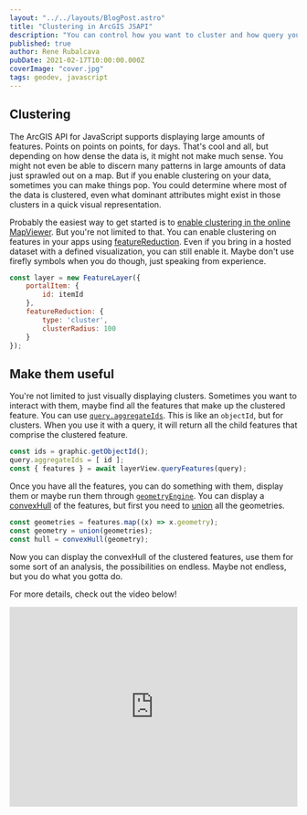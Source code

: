 ```yaml
---
layout: "../../layouts/BlogPost.astro"
title: "Clustering in ArcGIS JSAPI"
description: "You can control how you want to cluster and how query your clusters in your apps!"
published: true
author: Rene Rubalcava
pubDate: 2021-02-17T10:00:00.000Z
coverImage: "cover.jpg"
tags: geodev, javascript
---
```


## Clustering

The ArcGIS API for JavaScript supports displaying large amounts of features. Points on points on points, for days. That's cool and all, but depending on how dense the data is, it might not make much sense. You might not even be able to discern many patterns in large amounts of data just sprawled out on a map. But if you enable clustering on your data, sometimes you can make things pop. You could determine where most of the data is clustered, even what dominant attributes might exist in those clusters in a quick visual representation.

Probably the easiest way to get started is to [enable clustering in the online MapViewer](https://doc.arcgis.com/en/arcgis-online/create-maps/configure-clustering.htm). But you're not limited to that. You can enable clustering on features in your apps using [featureReduction](https://developers.arcgis.com/javascript/latest/api-reference/esri-layers-support-FeatureReductionCluster.html). Even if you bring in a hosted dataset with a defined visualization, you can still enable it. Maybe don't use firefly symbols when you do though, just speaking from experience.

```js
const layer = new FeatureLayer({
    portalItem: {
        id: itemId
    },
    featureReduction: {
        type: 'cluster',
        clusterRadius: 100
    }
});
```

## Make them useful

You're not limited to just visually displaying clusters. Sometimes you want to interact with them, maybe find all the features that make up the clustered feature. You can use [`query.aggregateIds`](https://developers.arcgis.com/javascript/latest/api-reference/esri-tasks-support-Query.html#aggregateIds). This is like an `objectId`, but for clusters. When you use it with a query, it will return all the child features that comprise the clustered feature.

```js
const ids = graphic.getObjectId();
query.aggregateIds = [ id ];
const { features } = await layerView.queryFeatures(query);
```

Once you have all the features, you can do something with them, display them or maybe run them through [`geometryEngine`](https://developers.arcgis.com/javascript/latest/api-reference/esri-geometry-geometryEngine.html). You can display a [convexHull](https://developers.arcgis.com/javascript/latest/api-reference/esri-geometry-geometryEngine.html#convexHull) of the features, but first you need to [union](https://developers.arcgis.com/javascript/latest/api-reference/esri-geometry-geometryEngine.html#union) all the geometries.

```js
const geometries = features.map((x) => x.geometry);
const geometry = union(geometries);
const hull = convexHull(geometry);
```

Now you can display the convexHull of the clustered features, use them for some sort of an analysis, the possibilities on endless. Maybe not endless, but you do what you gotta do.

For more details, check out the video below!

<iframe width="100%" height="350" src="https://www.youtube.com/embed/WZ1TQan6YrY" frameborder="0" allow="accelerometer; autoplay; clipboard-write; encrypted-media; gyroscope; picture-in-picture" allowfullscreen></iframe>
